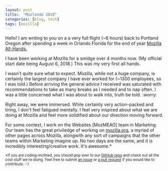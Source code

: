 ```yaml
---
layout: post
title:  "Mozlando 2018"
categories: [blog, tech]
tags: [mozilla]
---
```


<p>Hello! I am writing to you on a a very full flight (~6 hours) back to Portland Oregon after spending a week in Orlando Florida for the end of year <a href="#">Mozilla All-Hands.</a></p>

<p>I have been working at Mozilla for a smidge over 4 months now. (My official start date being August 6, 2018.) This was my very first all hands.</p>

<p>I wasn't quite sure what to expect. Mozilla, while not a huge company, is certainly the largest company I have ever worked for (~1300 employees, so I was told.) Before arriving the general advice I received was saturated with recommendations to take as many breaks as I needed and to nap often. I was a little concerned what I was about to walk into, truth be told. :worry:</p>

<p>Right away, we were immersed. While certainly very action-packed and tiring, I don't feel fatigued mentally. I feel very inspired about what we are doing at Mozilla and feel more solidified about our direction moving forward.</p>

<p>For some context, I work on the Websites [MozMEAO] team in Marketing. Our team has the great priviledge of working on <a href="https://mozilla.org">mozilla.org</a>, a myriad of other pages across Mozilla, alongwith any sort of campaigns that the other teams within Marketing imagine up. No two days are the same, and it is incredibly interesting/creative work. It's awesome.* </p>
<small>*If you are coding-inclined, you should pop over to our <a href="https://github.com/mozilla/bedrock">GitHub repo</a> and check out all the cool stuff we're doing. Feel free to submit <a href="https://github.com/mozilla/bedrock/issues">an issue</a> or <a href="https://github.com/mozilla/bedrock/pulls">a pull request</a> if you would like to contribute. :-)</small>